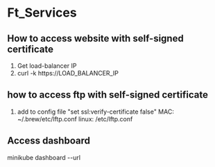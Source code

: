 # Ft_Services

## How to access website with self-signed certificate

1. Get load-balancer IP
2. curl -k https://LOAD_BALANCER_IP

## how to access ftp with self-signed certificate
1. add to config file "set ssl:verify-certificate false"
MAC: ~/.brew/etc/lftp.conf
linux: /etc/lftp.conf

## Access dashboard
minikube dashboard --url
